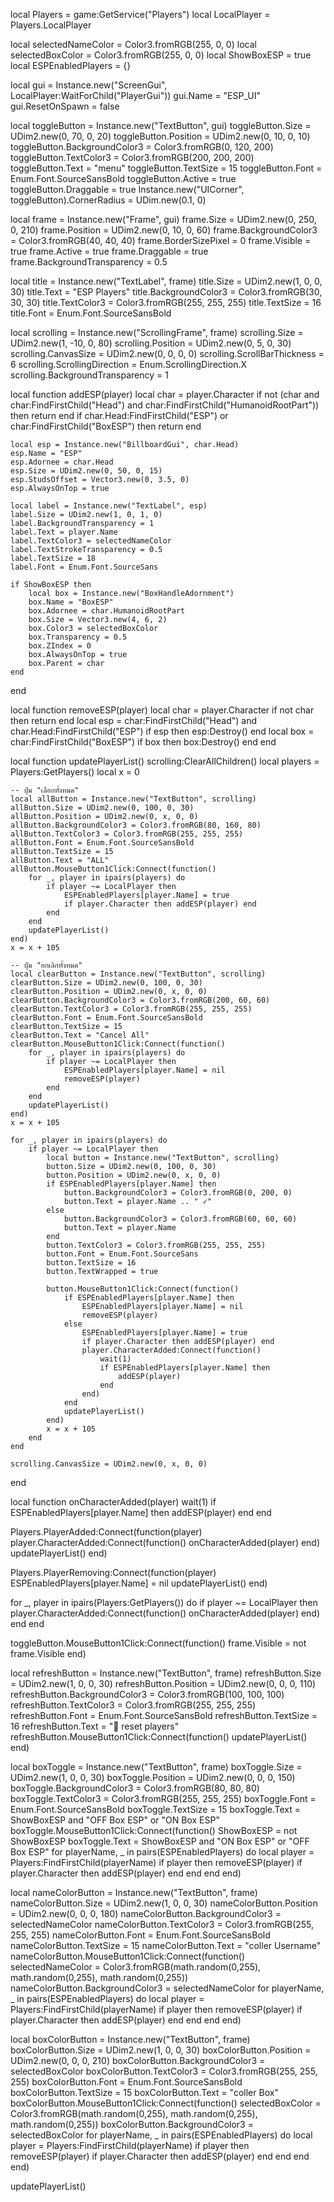 local Players = game:GetService("Players")
local LocalPlayer = Players.LocalPlayer

local selectedNameColor = Color3.fromRGB(255, 0, 0)
local selectedBoxColor = Color3.fromRGB(255, 0, 0)
local ShowBoxESP = true
local ESPEnabledPlayers = {}

local gui = Instance.new("ScreenGui", LocalPlayer:WaitForChild("PlayerGui"))
gui.Name = "ESP_UI"
gui.ResetOnSpawn = false

local toggleButton = Instance.new("TextButton", gui)
toggleButton.Size = UDim2.new(0, 70, 0, 20)
toggleButton.Position = UDim2.new(0, 10, 0, 10)
toggleButton.BackgroundColor3 = Color3.fromRGB(0, 120, 200)
toggleButton.TextColor3 = Color3.fromRGB(200, 200, 200)
toggleButton.Text = "menu"
toggleButton.TextSize = 15
toggleButton.Font = Enum.Font.SourceSansBold
toggleButton.Active = true
toggleButton.Draggable = true
Instance.new("UICorner", toggleButton).CornerRadius = UDim.new(0.1, 0)

local frame = Instance.new("Frame", gui)
frame.Size = UDim2.new(0, 250, 0, 210)
frame.Position = UDim2.new(0, 10, 0, 60)
frame.BackgroundColor3 = Color3.fromRGB(40, 40, 40)
frame.BorderSizePixel = 0
frame.Visible = true
frame.Active = true
frame.Draggable = true
frame.BackgroundTransparency = 0.5

local title = Instance.new("TextLabel", frame)
title.Size = UDim2.new(1, 0, 0, 30)
title.Text = "ESP Players"
title.BackgroundColor3 = Color3.fromRGB(30, 30, 30)
title.TextColor3 = Color3.fromRGB(255, 255, 255)
title.TextSize = 16
title.Font = Enum.Font.SourceSansBold

local scrolling = Instance.new("ScrollingFrame", frame)
scrolling.Size = UDim2.new(1, -10, 0, 80)
scrolling.Position = UDim2.new(0, 5, 0, 30)
scrolling.CanvasSize = UDim2.new(0, 0, 0, 0)
scrolling.ScrollBarThickness = 6
scrolling.ScrollingDirection = Enum.ScrollingDirection.X
scrolling.BackgroundTransparency = 1

local function addESP(player)
	local char = player.Character
	if not (char and char:FindFirstChild("Head") and char:FindFirstChild("HumanoidRootPart")) then return end
	if char.Head:FindFirstChild("ESP") or char:FindFirstChild("BoxESP") then return end

	local esp = Instance.new("BillboardGui", char.Head)
	esp.Name = "ESP"
	esp.Adornee = char.Head
	esp.Size = UDim2.new(0, 50, 0, 15)
	esp.StudsOffset = Vector3.new(0, 3.5, 0)
	esp.AlwaysOnTop = true

	local label = Instance.new("TextLabel", esp)
	label.Size = UDim2.new(1, 0, 1, 0)
	label.BackgroundTransparency = 1
	label.Text = player.Name
	label.TextColor3 = selectedNameColor
	label.TextStrokeTransparency = 0.5
	label.TextSize = 18
	label.Font = Enum.Font.SourceSans

	if ShowBoxESP then
		local box = Instance.new("BoxHandleAdornment")
		box.Name = "BoxESP"
		box.Adornee = char.HumanoidRootPart
		box.Size = Vector3.new(4, 6, 2)
		box.Color3 = selectedBoxColor
		box.Transparency = 0.5
		box.ZIndex = 0
		box.AlwaysOnTop = true
		box.Parent = char
	end
end

local function removeESP(player)
	local char = player.Character
	if not char then return end
	local esp = char:FindFirstChild("Head") and char.Head:FindFirstChild("ESP")
	if esp then esp:Destroy() end
	local box = char:FindFirstChild("BoxESP")
	if box then box:Destroy() end
end

local function updatePlayerList()
	scrolling:ClearAllChildren()
	local players = Players:GetPlayers()
	local x = 0

	-- ปุ่ม "เลือกทั้งหมด"
	local allButton = Instance.new("TextButton", scrolling)
	allButton.Size = UDim2.new(0, 100, 0, 30)
	allButton.Position = UDim2.new(0, x, 0, 0)
	allButton.BackgroundColor3 = Color3.fromRGB(80, 160, 80)
	allButton.TextColor3 = Color3.fromRGB(255, 255, 255)
	allButton.Font = Enum.Font.SourceSansBold
	allButton.TextSize = 15
	allButton.Text = "ALL"
	allButton.MouseButton1Click:Connect(function()
		for _, player in ipairs(players) do
			if player ~= LocalPlayer then
				ESPEnabledPlayers[player.Name] = true
				if player.Character then addESP(player) end
			end
		end
		updatePlayerList()
	end)
	x = x + 105

	-- ปุ่ม "ยกเลิกทั้งหมด"
	local clearButton = Instance.new("TextButton", scrolling)
	clearButton.Size = UDim2.new(0, 100, 0, 30)
	clearButton.Position = UDim2.new(0, x, 0, 0)
	clearButton.BackgroundColor3 = Color3.fromRGB(200, 60, 60)
	clearButton.TextColor3 = Color3.fromRGB(255, 255, 255)
	clearButton.Font = Enum.Font.SourceSansBold
	clearButton.TextSize = 15
	clearButton.Text = "Cancel All"
	clearButton.MouseButton1Click:Connect(function()
		for _, player in ipairs(players) do
			if player ~= LocalPlayer then
				ESPEnabledPlayers[player.Name] = nil
				removeESP(player)
			end
		end
		updatePlayerList()
	end)
	x = x + 105

	for _, player in ipairs(players) do
		if player ~= LocalPlayer then
			local button = Instance.new("TextButton", scrolling)
			button.Size = UDim2.new(0, 100, 0, 30)
			button.Position = UDim2.new(0, x, 0, 0)
			if ESPEnabledPlayers[player.Name] then
				button.BackgroundColor3 = Color3.fromRGB(0, 200, 0)
				button.Text = player.Name .. " ✓"
			else
				button.BackgroundColor3 = Color3.fromRGB(60, 60, 60)
				button.Text = player.Name
			end
			button.TextColor3 = Color3.fromRGB(255, 255, 255)
			button.Font = Enum.Font.SourceSans
			button.TextSize = 16
			button.TextWrapped = true

			button.MouseButton1Click:Connect(function()
				if ESPEnabledPlayers[player.Name] then
					ESPEnabledPlayers[player.Name] = nil
					removeESP(player)
				else
					ESPEnabledPlayers[player.Name] = true
					if player.Character then addESP(player) end
					player.CharacterAdded:Connect(function()
						wait(1)
						if ESPEnabledPlayers[player.Name] then
							addESP(player)
						end
					end)
				end
				updatePlayerList()
			end)
			x = x + 105
		end
	end

	scrolling.CanvasSize = UDim2.new(0, x, 0, 0)
end

local function onCharacterAdded(player)
	wait(1)
	if ESPEnabledPlayers[player.Name] then
		addESP(player)
	end
end

Players.PlayerAdded:Connect(function(player)
	player.CharacterAdded:Connect(function()
		onCharacterAdded(player)
	end)
	updatePlayerList()
end)

Players.PlayerRemoving:Connect(function(player)
	ESPEnabledPlayers[player.Name] = nil
	updatePlayerList()
end)

for _, player in ipairs(Players:GetPlayers()) do
	if player ~= LocalPlayer then
		player.CharacterAdded:Connect(function()
			onCharacterAdded(player)
		end)
	end
end

toggleButton.MouseButton1Click:Connect(function()
	frame.Visible = not frame.Visible
end)

local refreshButton = Instance.new("TextButton", frame)
refreshButton.Size = UDim2.new(1, 0, 0, 30)
refreshButton.Position = UDim2.new(0, 0, 0, 110)
refreshButton.BackgroundColor3 = Color3.fromRGB(100, 100, 100)
refreshButton.TextColor3 = Color3.fromRGB(255, 255, 255)
refreshButton.Font = Enum.Font.SourceSansBold
refreshButton.TextSize = 16
refreshButton.Text = "🔁 reset players"
refreshButton.MouseButton1Click:Connect(function()
	updatePlayerList()
end)

local boxToggle = Instance.new("TextButton", frame)
boxToggle.Size = UDim2.new(1, 0, 0, 30)
boxToggle.Position = UDim2.new(0, 0, 0, 150)
boxToggle.BackgroundColor3 = Color3.fromRGB(80, 80, 80)
boxToggle.TextColor3 = Color3.fromRGB(255, 255, 255)
boxToggle.Font = Enum.Font.SourceSansBold
boxToggle.TextSize = 15
boxToggle.Text = ShowBoxESP and "OFF Box ESP" or "ON Box ESP"
boxToggle.MouseButton1Click:Connect(function()
	ShowBoxESP = not ShowBoxESP
	boxToggle.Text = ShowBoxESP and "ON Box ESP" or "OFF Box ESP"
	for playerName, _ in pairs(ESPEnabledPlayers) do
		local player = Players:FindFirstChild(playerName)
		if player then
			removeESP(player)
			if player.Character then
				addESP(player)
			end
		end
	end
end)

local nameColorButton = Instance.new("TextButton", frame)
nameColorButton.Size = UDim2.new(1, 0, 0, 30)
nameColorButton.Position = UDim2.new(0, 0, 0, 180)
nameColorButton.BackgroundColor3 = selectedNameColor
nameColorButton.TextColor3 = Color3.fromRGB(255, 255, 255)
nameColorButton.Font = Enum.Font.SourceSansBold
nameColorButton.TextSize = 15
nameColorButton.Text = "coller Username"
nameColorButton.MouseButton1Click:Connect(function()
	selectedNameColor = Color3.fromRGB(math.random(0,255), math.random(0,255), math.random(0,255))
	nameColorButton.BackgroundColor3 = selectedNameColor
	for playerName, _ in pairs(ESPEnabledPlayers) do
		local player = Players:FindFirstChild(playerName)
		if player then
			removeESP(player)
			if player.Character then addESP(player) end
		end
	end
end)

local boxColorButton = Instance.new("TextButton", frame)
boxColorButton.Size = UDim2.new(1, 0, 0, 30)
boxColorButton.Position = UDim2.new(0, 0, 0, 210)
boxColorButton.BackgroundColor3 = selectedBoxColor
boxColorButton.TextColor3 = Color3.fromRGB(255, 255, 255)
boxColorButton.Font = Enum.Font.SourceSansBold
boxColorButton.TextSize = 15
boxColorButton.Text = "coller Box"
boxColorButton.MouseButton1Click:Connect(function()
	selectedBoxColor = Color3.fromRGB(math.random(0,255), math.random(0,255), math.random(0,255))
	boxColorButton.BackgroundColor3 = selectedBoxColor
	for playerName, _ in pairs(ESPEnabledPlayers) do
		local player = Players:FindFirstChild(playerName)
		if player then
			removeESP(player)
			if player.Character then addESP(player) end
		end
	end
end)

updatePlayerList()
